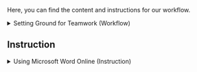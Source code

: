 Here, you can find the content and instructions for our workflow. 

<details>
<summary>Setting Ground for Teamwork (Workflow)</summary>
[Link to Content](https://amirsafavi.com/index.php/setting-ground-for-teamwork/)
</details>

## Instruction
<details>
<summary>Using Microsoft Word Online (Instruction) </summary>
[Link to Content](https://youtu.be/SaybuuZFAQY)
</details>
